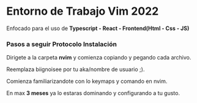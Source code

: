 <h1>Entorno de Trabajo Vim 2022</h1>

Enfocado para el uso de **Typescript - React - Frontend(Html - Css - JS)**

<h3>Pasos a seguir Protocolo Instalación</h3>

Dirigete a la carpeta **nvim** y comienza copiando y pegando cada archivo.

Reemplaza biignoisee por tu aka/nombre de usuario ;).

Comienza familiarizandote con lo keymaps y comando en nvim.

En max **3 meses** ya lo estaras dominando y configurando a tu gusto.